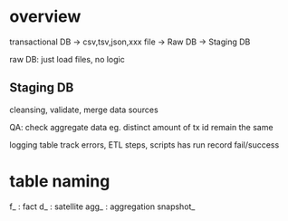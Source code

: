 # overview
transactional DB 
-> csv,tsv,json,xxx file
-> Raw DB
-> Staging DB

raw DB: just load files, no logic

## Staging DB
cleansing, validate, merge data sources

QA: check aggregate data
eg. distinct amount of tx id remain the same

logging table track errors, ETL steps, scripts has run
record fail/success

# table naming
f_ : fact
d_ : satellite
agg_ : aggregation
snapshot_ 








